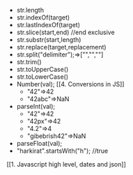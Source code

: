 - str.length
- str.indexOf(target)
- str.lastIndexOf(target)
- str.slice(start,end) //end exclusive
- str.substr(start,length)
- str.replace(target,replacement)
- str.split("delimiter");=>["","",""]
- str.trim()
- str.toUpperCase()
- str.toLowerCase()
- Number(val); [[4. Conversions in JS]]
	- "42"=>42
	- "42abc"=>NaN
- parseInt(val);
	- "42"=>42
	- "42px"=>42
	- "4.2"=>4
	- "gibebrish42"=>NaN
- parseFloat(val);
- "harkirat".startsWith("h"); //true

[[1. Javascript high level, dates and json]]